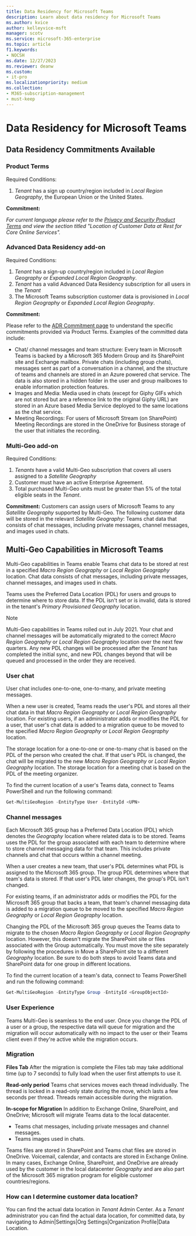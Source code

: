 ```yaml
---
title: Data Residency for Microsoft Teams
description: Learn about data residency for Microsoft Teams
ms.author: kvice
author: kelleyvice-msft
manager: scotv
ms.service: microsoft-365-enterprise
ms.topic: article
f1.keywords:
- NOCSH
ms.date: 12/27/2023
ms.reviewer: deanw
ms.custom:
- it-pro
ms.localizationpriority: medium
ms.collection:
- M365-subscription-management
- must-keep
---
```


# Data Residency for Microsoft Teams

## Data Residency Commitments Available

### Product Terms

Required Conditions:

1. _Tenant_ has a sign up country/region included in _Local Region Geography_, the European Union or the United States.

**Commitment:**

_For current language please refer to the [Privacy and Security Product Terms](https://www.microsoft.com/licensing/terms/product/PrivacyandSecurityTerms/all) and view the section titled "Location of Customer Data at Rest for Core Online Services"._

### Advanced Data Residency add-on

Required Conditions:

1. _Tenant_ has a sign-up country/region included in _Local Region Geography_ or _Expanded Local Region Geography_.
1. _Tenant_ has a valid Advanced Data Residency subscription for all users in the _Tenant_
1. The Microsoft Teams subscription customer data is provisioned in _Local Region Geography_ or _Expanded Local Region Geography_.

**Commitment:**

Please refer to the [ADR Commitment page](m365-dr-commitments.md#microsoft-teams) to understand the specific commitments provided via Product Terms.  Examples of the committed data include:

- Chat/ channel messages and team structure: Every team in Microsoft Teams is backed by a Microsoft 365 Modern Group and its SharePoint site and Exchange mailbox. Private chats (including group chats), messages sent as part of a conversation in a channel, and the structure of teams and channels are stored in an Azure powered chat service. The data is also stored in a hidden folder in the user and group mailboxes to enable information protection features.  
- Images and Media: Media used in chats (except for Giphy GIFs which are not stored but are a reference link to the original Giphy URL) are stored in an Azure based Media Service deployed to the same locations as the chat service.
- Meeting Recordings: For users of Microsoft Stream (on SharePoint) Meeting Recordings are stored in the OneDrive for Business storage of the user that initiates the recording.

### Multi-Geo add-on

Required Conditions:

1. _Tenants_ have a valid Multi-Geo subscription that covers all users assigned to a _Satellite Geography_
1. Customer must have an active Enterprise Agreement.
1. Total purchased Multi-Geo units must be greater than 5% of the total eligible seats in the _Tenant_.

**Commitment:**
Customers can assign users of Microsoft Teams to any _Satellite Geography_ supported by Multi-Geo. The following customer data will be stored in the relevant _Satellite Geography_: Teams chat data that consists of chat messages, including private messages, channel messages, and images used in chats.

## Multi-Geo Capabilities in Microsoft Teams

Multi-Geo capabilities in Teams enable Teams chat data to be stored at rest in a specified _Macro Region Geography_ or _Local Region Geography_ location. Chat data consists of chat messages, including private messages, channel messages, and images used in chats.

Teams uses the Preferred Data Location (PDL) for users and groups to determine where to store data. If the PDL isn't set or is invalid, data is stored in the tenant's _Primary Provisioned Geography_ location.

>[!NOTE]
>Multi-Geo capabilities in Teams rolled out in July 2021. Your chat and channel messages will be automatically migrated to the correct _Macro Region Geography_ or _Local Region Geography_ location over the next few quarters. Any new PDL changes will be processed after the _Tenant_ has completed the initial sync, and new PDL changes beyond that will be queued and processed in the order they are received.

### User chat

User chat includes one-to-one, one-to-many, and private meeting messages.

When a new user is created, Teams reads the user's PDL and stores all their chat data in that _Macro Region Geography_ or _Local Region Geography_ location.
For existing users, if an administrator adds or modifies the PDL for a user, that user's chat data is added to a migration queue to be moved to the specified _Macro Region Geography_ or _Local Region Geography_ location.

The storage location for a one-to-one or one-to-many chat is based on the PDL of the person who created the chat. If that user's PDL is changed, the chat will be migrated to the new _Macro Region Geography_ or _Local Region Geography_ location. The storage location for a meeting chat is based on the PDL of the meeting organizer.

To find the current location of a user's Teams data, connect to Teams PowerShell and run the following command:

```PowerShell
Get-MultiGeoRegion -EntityType User -EntityId <UPN>
```

### Channel messages

Each Microsoft 365 group has a Preferred Data Location (PDL) which denotes the _Geography_ location where related data is to be stored. Teams uses the PDL for the group associated with each team to determine where to store channel messaging data for that team. This includes private channels and chat that occurs within a channel meeting.

When a user creates a new team, that user's PDL determines what PDL is assigned to the Microsoft 365 group. The group PDL determines where that team's data is stored. If that user's PDL later changes, the group's PDL isn't changed.

For existing teams, if an administrator adds or modifies the PDL for the Microsoft 365 group that backs a team, that team's channel messaging data is added to a migration queue to be moved to the specified _Macro Region Geography_ or _Local Region Geography_ location.

Changing the PDL of the Microsoft 365 group queues the Teams data to migrate to the chosen _Macro Region Geography_ or _Local Region Geography_ location. However, this doesn't migrate the SharePoint site or files associated with the Group automatically. You must move the site separately by following the procedures in Move a SharePoint site to a different _Geography_ location. Be sure to do both steps to avoid Teams data and SharePoint data for one group in different locations.

To find the current location of a team's data, connect to Teams PowerShell and run the following command:

```PowerShell
Get-MultiGeoRegion -EntityType Group -EntityId <GroupObjectId>
```

### User Experience

Teams Multi-Geo is seamless to the end user. Once you change the PDL of a user or a group, the respective data will queue for migration and the migration will occur automatically with no impact to the user or their Teams client even if they're active while the migration occurs.

### Migration

**Files Tab**
After the migration is complete the Files tab may take additional time (up to 7 seconds) to fully load when the user first attempts to use it.

**Read-only period**
Teams chat services moves each thread individually. The thread is locked in a read-only state during the move, which lasts a few seconds per thread. Threads remain accessible during the migration.

**In-scope for Migration**
In addition to Exchange Online, SharePoint, and OneDrive; Microsoft will migrate Teams data to the local datacenter.

- Teams chat messages, including private messages and channel messages.
- Teams images used in chats.

Teams files are stored in SharePoint and Teams chat files are stored in OneDrive. Voicemail, calendar, and contacts are stored in Exchange Online. In many cases, Exchange Online, SharePoint, and OneDrive are already used by the customer in the local datacenter _Geography_ and are also part of the Microsoft 365 migration program for eligible customer countries/regions.

### How can I determine customer data location?

You can find the actual data location in _Tenant_ Admin Center. As a _Tenant_ administrator you can find the actual data location, for committed data, by navigating to Admin|Settings|Org Settings|Organization Profile|Data Location.
